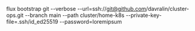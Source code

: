 flux bootstrap git --verbose --url=ssh://git@github.com/davralin/cluster-ops.git --branch main --path cluster/home-k8s --private-key-file=.ssh/id_ed25519 --password=loremipsum
